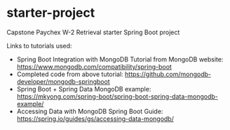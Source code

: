 # starter-project
Capstone Paychex W-2 Retrieval starter Spring Boot project

Links to tutorials used:  
- Spring Boot Integration with MongoDB Tutorial from MongoDB website: https://www.mongodb.com/compatibility/spring-boot  
- Completed code from above tutorial: https://github.com/mongodb-developer/mongodb-springboot  
- Spring Boot + Spring Data MongoDB example: https://mkyong.com/spring-boot/spring-boot-spring-data-mongodb-example/  
- Accessing Data with MongoDB Spring Boot Guide: https://spring.io/guides/gs/accessing-data-mongodb/  
